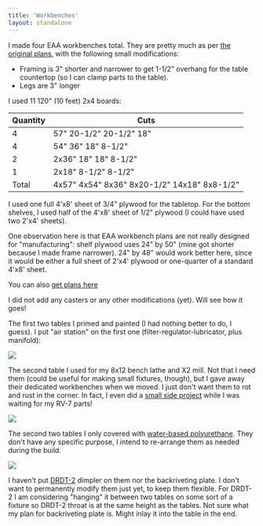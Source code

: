 ```yaml
---
title: 'Workbenches'
layout: standalone
---
```


I made four EAA workbenches total. They are pretty much as per [the original plans](https://www.eaa.org/eaa/aircraft-building/builderresources/while-youre-building/building-articles/tools-and-workshop/worktables), with the following small modifications:

- Framing is 3" shorter and narrower to get 1-1/2" overhang for the table countertop (so I can clamp parts to the table).
- Legs are 3" longer

I used 11 120" (10 feet) 2x4 boards:

| Quantity | Cuts                                        |
| -------- | ------------------------------------------- |
| 4        | 57" 20-1/2" 20-1/2" 18"                     |
| 4        | 54" 36" 18" 8-1/2"                          |
| 2        | 2x36" 18" 18" 8-1/2"                        |
| 1        | 2x18" 8-1/2" 8-1/2"                         |
| Total    | 4x57" 4x54" 8x36" 8x20-1/2" 14x18" 8x8-1/2" |

I used one full 4'x8' sheet of 3/4" plywood for the tabletop. For the bottom shelves, I used half of the 4'x8' sheet of 1/2" plywood (I could have used two 2'x4' sheets).

One observation here is that EAA workbench plans are not really designed for "manufacturing": shelf plywood uses 24" by 50" (mine got shorter because I made frame narrower). 24" by 48" would work better here, since it would be either a full sheet of 2'x4' plywood or one-quarter of a standard 4'x8' sheet.

You can also [get plans here](http://www.communitygroundworks.org/sites/default/files/workbench_plans_SA1.pdf)

I did not add any casters or any other modifications (yet). Will see how it goes!

The first two tables I primed and painted (I had nothing better to do, I guess). I put "air station" on the first one (filter-regulator-lubricator, plus manifold):

![](2-first-table-air-station.jpeg?nf_resize=fit&w=480&h=360)

The second table I used for my 8x12 bench lathe and X2 mill. Not that I need them (could be useful for making small fixtures, though), but I gave away their dedicated workbenches when we moved. I just don't want them to rot and rust in the corner. In fact, I even did a [small side project](5-side-project.jpeg) while I was waiting for my RV-7 parts!

![](3-second-table-machines.jpeg?nf_resize=fit&w=480&h=360)

The second two tables I only covered with [water-based polyurethane](./4-polyurethane.jpeg). They don't have any specific purpose, I intend to re-arrange them as needed during the build.

![](1-second-two-tables.jpeg?nf_resize=fit&w=480&h=360)

I haven't put [DRDT-2](http://experimentalaero.com/products/DRDT-2/DRDT-2.html) dimpler on them nor the backriveting plate. I don't want to permanently modify them just yet, to keep them flexible. For DRDT-2 I am considering "hanging" it between two tables on some sort of a fixture so DRDT-2 throat is at the same height as the tables. Not sure what my plan for backriveting plate is. Might inlay it into the table in the end.
